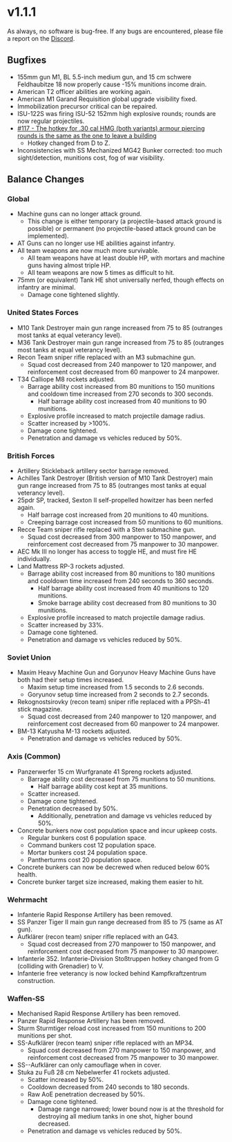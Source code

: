 # v1.1.1

As always, no software is bug-free. If any bugs are encountered, please file a report on the [Discord](https://discord.gg/6VeK5jhggB).

## Bugfixes

- 155mm gun M1, BL 5.5-inch medium gun, and 15 cm schwere Feldhaubitze 18 now properly cause -15% munitions income drain.
- American T2 officer abilities are working again.
- American M1 Garand Requisition global upgrade visibility fixed.
- Immobilization precursor critical can be repaired.
- ISU-122S was firing ISU-52 152mm high explosive rounds; rounds are now regular projectiles.
- [#117 - The hotkey for .30 cal HMG (both variants) armour piercing rounds is the same as the one to leave a building](https://github.com/Stoklomolvi/Spearhead-Public/issues/117)
  - Hotkey changed from D to Z.
- Inconsistencies with SS Mechanized MG42 Bunker corrected: too much sight/detection, munitions cost, fog of war visibility.

## Balance Changes

### Global

- Machine guns can no longer attack ground.
  - This change is either temporary (a projectile-based attack ground is possible) or permanent (no projectile-based attack ground can be implemented).
- AT Guns can no longer use HE abilities against infantry.
- All team weapons are now much more survivable.
  - All team weapons have at least double HP, with mortars and machine guns having almost triple HP.
  - All team weapons are now 5 times as difficult to hit.
- 75mm (or equivalent) Tank HE shot universally nerfed, though effects on infantry are minimal.
  - Damage cone tightened slightly.

### United States Forces

- M10 Tank Destroyer main gun range increased from 75 to 85 (outranges most tanks at equal veterancy level).
- M36 Tank Destroyer main gun range increased from 75 to 85 (outranges most tanks at equal veterancy level).
- Recon Team sniper rifle replaced with an M3 submachine gun.
  - Squad cost decreased from 240 manpower to 120 manpower, and reinforcement cost decreased from 60 manpower to 24 manpower.
- T34 Calliope M8 rockets adjusted.
  - Barrage ability cost increased from 80 munitions to 150 munitions and cooldown time increased from 270 seconds to 300 seconds.
    - Half barrage ability cost increased from 40 munitions to 90 munitions.
  - Explosive profile increased to match projectile damage radius.
  - Scatter increased by >100%.
  - Damage cone tightened.
  - Penetration and damage vs vehicles reduced by 50%.

### British Forces

- Artillery Stickleback artillery sector barrage removed.
- Achilles Tank Destroyer (British version of M10 Tank Destroyer) main gun range increased from 75 to 85 (outranges most tanks at equal veterancy level).
- 25pdr SP, tracked, Sexton II self-propelled howitzer has been nerfed again.
  - Half barrage cost increased from 20 munitions to 40 munitions.
  - Creeping barrage cost increased from 50 munitions to 60 munitions.
- Recce Team sniper rifle replaced with a Sten submachine gun.
  - Squad cost decreased from 300 manpower to 150 manpower, and reinforcement cost decreased from 75 manpower to 30 manpower.
- AEC Mk III no longer has access to toggle HE, and must fire HE individually.
- Land Mattress RP-3 rockets adjusted.
  - Barrage ability cost increased from 80 munitions to 180 munitions and cooldown time increased from 240 seconds to 360 seconds.
    - Half barrage ability cost increased from 40 munitions to 120 munitions.
    - Smoke barrage ability cost decreased from 80 munitions to 30 munitions.
  - Explosive profile increased to match projectile damage radius.
  - Scatter increased by 33%.
  - Damage cone tightened.
  - Penetration and damage vs vehicles reduced by 50%.

### Soviet Union

- Maxim Heavy Machine Gun and Goryunov Heavy Machine Guns have both had their setup times increased.
  - Maxim setup time increased from 1.5 seconds to 2.6 seconds.
  - Goryunov setup time increased from 2 seconds to 2.7 seconds.
- Rekognostsirovky (recon team) sniper rifle replaced with a PPSh-41 stick magazine.
  - Squad cost decreased from 240 manpower to 120 manpower, and reinforcement cost decreased from 60 manpower to 24 manpower.
- BM-13 Katyusha M-13 rockets adjusted.
  - Penetration and damage vs vehicles reduced by 50%.

### Axis (Common)

- Panzerwerfer 15 cm Wurfgranate 41 Spreng rockets adjusted.
  - Barrage ability cost decreased from 75 munitions to 50 munitions.
    - Half barrage ability cost kept at 35 munitions.
  - Scatter increased.
  - Damage cone tightened.
  - Penetration decreased by 50%.
    - Additionally, penetration and damage vs vehicles reduced by 50%.
- Concrete bunkers now cost population space and incur upkeep costs.
  - Regular bunkers cost 6 population space.
  - Command bunkers cost 12 population space.
  - Mortar bunkers cost 24 population space.
  - Pantherturms cost 20 population space.
- Concrete bunkers can now be decrewed when reduced below 60% health.
- Concrete bunker target size increased, making them easier to hit.

### Wehrmacht

- Infanterie Rapid Response Artillery has been removed.
- SS Panzer Tiger II main gun range decreased from 85 to 75 (same as AT gun).
- Aufklärer (recon team) sniper rifle replaced with an G43.
  - Squad cost decreased from 270 manpower to 150 manpower, and reinforcement cost decreased from 75 manpower to 30 manpower.
- Infanterie 352. Infanterie-Division Stoßtruppen hotkey changed from G (colliding with Grenadier) to V.
- Infanterie free veterancy is now locked behind Kampfkraftzentrum construction.

### Waffen-SS

- Mechanised Rapid Response Artillery has been removed.
- Panzer Rapid Response Artillery has been removed.
- Sturm Sturmtiger reload cost increased from 150 munitions to 200 munitions per shot.
- SS-Aufklärer (recon team) sniper rifle replaced with an MP34.
  - Squad cost decreased from 270 manpower to 150 manpower, and reinforcement cost decreased from 75 manpower to 30 manpower.
- SS--Aufklärer can only camouflage when in cover.
- Stuka zu Fuß 28 cm Nebelwerfer 41 rockets adjusted.
  - Scatter increased by 50%.
  - Cooldown decreased from 240 seconds to 180 seconds.
  - Raw AoE penetration decreased by 50%.
  - Damage cone tightened.
    - Damage range narrowed; lower bound now is at the threshold for destroying all medium tanks in one shot, higher bound decreased.
  - Penetration and damage vs vehicles reduced by 50%.
